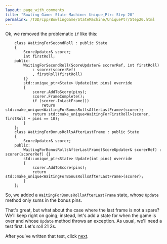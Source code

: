 ```yaml
---
layout: page_with_comments
title: "Bowling Game: State Machine: Unique_Ptr: Step 20"
permalink: /TDD/cpp/BowlingGame/StateMachine/UniquePtr/Step20.html
---
```


Ok, we removed the problematic ```if``` like this:

```
    class WaitingForSecondRoll : public State
    {
        ScoreUpdater& scorer;
        int firstRoll;
    public:
        WaitingForSecondRoll(ScoreUpdater& scorerRef, int firstRoll)
            : scorer(scorerRef)
            , firstRoll(firstRoll)
        {}
        std::unique_ptr<State> Update(int pins) override
        {
            scorer.AddToScore(pins);
            scorer.FrameComplete();
            if (scorer.InLastFrame())
                return std::make_unique<WaitingForBonusRollsAfterLastFrame>(scorer);
            return std::make_unique<WaitingForFirstRoll>(scorer, firstRoll + pins == 10);
        }
    };
    class WaitingForBonusRollsAfterLastFrame : public State
    {
        ScoreUpdater& scorer;
    public:
        WaitingForBonusRollsAfterLastFrame(ScoreUpdater& scorerRef) : scorer(scorerRef) {}
        std::unique_ptr<State> Update(int pins) override
        {
            scorer.AddToScore(pins);
            return std::make_unique<WaitingForBonusRollsAfterLastFrame>(scorer);
        }
    };
```

So, we added a ```WaitingForBonusRollsAfterLastFrame``` state, whose ```Update``` method only sums in the bonus pins.

That's great, but what about the case where the last frame is not a spare? We'll keep right on going; instead, let's add a state for when the game is over and whose ```Update``` method throws an exception.
As usual, we'll need a test first.  Let's roll 21 2s.

After you've written that test, click [next](Step21.html).
